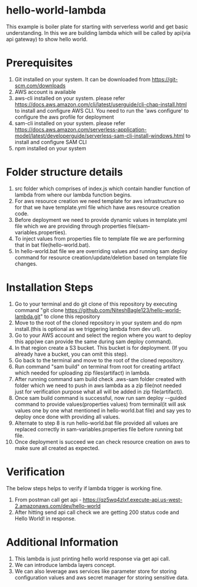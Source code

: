 # hello-world-lambda

This example is boiler plate for starting with serverless world and get basic understanding. In this we are building lambda which will be called by api(via api gateway) to show hello world.  

# Prerequisites

1. Git installed on your system. It can be downloaded from https://git-scm.com/downloads
2. AWS account is available
3. aws-cli installed on your system. please refer https://docs.aws.amazon.com/cli/latest/userguide/cli-chap-install.html to install and configure AWS CLI. You need to run the 'aws configure' to configure the aws profile for deployment
4. sam-cli installed on your system. please refer https://docs.aws.amazon.com/serverless-application-model/latest/developerguide/serverless-sam-cli-install-windows.html to install and configure SAM CLI
5. npm installed on your system


# Folder structure details

1. src folder which comprises of index.js which contain handler function of lambda from where our lambda function begins.
2. For aws resource creation we need template for aws infrastructure so for that we have template.yml file which have aws resource creation code.
3. Before deployment we need to provide dynamic values in template.yml file which we are providing through properties file(sam-variables.properties).
4. To inject values from properties file to template file we are performing that in bat file(hello-world.bat).
5. In hello-world.bat file we are overriding values and running sam deploy command for resource creation/update/deletion based on template file changes.


# Installation Steps

1. Go to your terminal and do git clone of this repository by executing command "git clone https://github.com/NiteshBagle123/hello-world-lambda.git" to clone this repository
2. Move to the root of the cloned repository in your system and do npm install.(this is optional as we triggering lambda from dev url).
3. Go to your AWS account and select the region where you want to deploy this app(we can provide the same during sam deploy command).
4. In that region create a S3 bucket. This bucket is for deployment. (If you already have a bucket, you can omit this step).
5. Go back to the terminal and move to the root of the cloned repository.
6. Run command "sam build" on terminal from root for creating artifact which needed for uploading zip files(artifact) in lambda.
7. After running command sam build check .aws-sam folder created with folder which we need to push in aws lambda as a zip file(not needed just for verification purpose what all will be added in zip file(artifact)).
8. Once sam build command is successful, now run sam deploy --guided command to provide values(properties values) from terminal(it will ask values one by one what mentioned in hello-world.bat file) and say yes to deploy once done with providing all values.
9. Alternate to step 8 is run hello-world.bat file provided all values are replaced correctly in sam-variables.properties file before running bat file.
10. Once deployment is succeed we can check resource creation on aws to make sure all created as expected. 


# Verification

The below steps helps to verify if lambda trigger is working fine.
1. From postman call get api - https://qz5wq4zlxf.execute-api.us-west-2.amazonaws.com/dev/hello-world
2. After hitting send api call check we are getting 200 status code and Hello World! in response.


# Additional Information

1. This lambda is just printing hello world response via get api call.
2. We can introduce lambda layers concept.
3. We can also leverage aws services like parameter store for storing configuration values and aws secret manager for storing sensitive data.